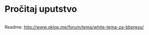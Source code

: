 # Pročitaj uputstvo

<img src="http://i.pics.rs/G9NxG" alt="" class="img-thumbnail" />

Readme: http://www.oklop.me/forum/tema/white-tema-za-bbpress/
